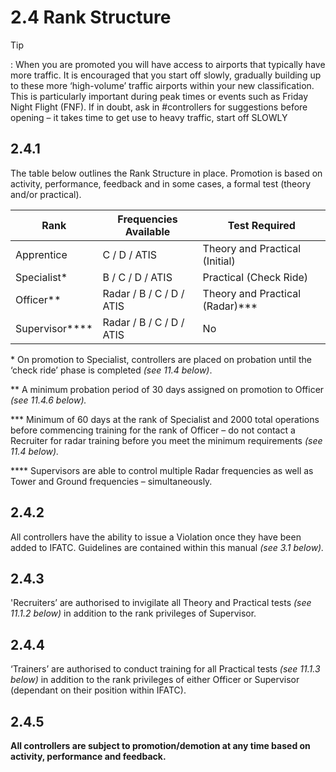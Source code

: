 # 2.4  Rank Structure

 

Tip

: When you are promoted you will have access to airports that typically have more traffic. It is encouraged that you start off slowly, gradually building up to these more ‘high-volume’ traffic airports within your new classification. This is particularly important during peak times or events such as Friday Night Flight (FNF). If in doubt, ask in #controllers for suggestions before opening – it takes time to get use to heavy traffic, start off SLOWLY

 

## 2.4.1    

The table below outlines the Rank Structure in place. Promotion is based on activity, performance, feedback and in some cases, a formal test (theory and/or practical).

 

| **Rank**       | **Frequencies  Available** | **Test  Required**              |
| -------------- | -------------------------- | ------------------------------- |
| Apprentice     | C / D / ATIS               | Theory and Practical (Initial)  |
| Specialist*    | B / C / D / ATIS           | Practical (Check Ride)          |
| Officer**      | Radar / B / C / D / ATIS   | Theory and Practical (Radar)*** |
| Supervisor**** | Radar / B / C / D / ATIS   | No                              |

\* On promotion to Specialist, controllers are placed on probation until the ‘check ride’ phase is completed *(see 11.4 below)*.

** A minimum probation period of 30 days assigned on promotion to Officer *(see 11.4.6 below).*

*** Minimum of 60 days at the rank of Specialist and 2000 total operations before commencing training for the rank of Officer – do not contact a Recruiter for radar training before you meet the minimum requirements *(see 11.4 below).*

**** Supervisors are able to control multiple Radar frequencies as well as Tower and Ground frequencies – simultaneously.

 

## 2.4.2    

All controllers have the ability to issue a Violation once they have been added to IFATC. Guidelines are contained within this manual *(see 3.1 below).*



## 2.4.3    

'Recruiters’ are authorised to invigilate all Theory and Practical tests *(see 11.1.2 below)* in addition to the rank privileges of Supervisor.



## 2.4.4     

‘Trainers’ are authorised to conduct training for all Practical tests *(see 11.1.3 below)* in addition to the rank privileges of either Officer or Supervisor (dependant on their position within IFATC).



## 2.4.5    

**All controllers are subject to promotion/demotion at any time based on activity, performance and feedback.**

 